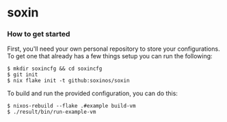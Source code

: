 # soxin

### How to get started

First, you'll need your own personal repository to store your configurations.
To get one that already has a few things setup you can run the following:

```
$ mkdir soxincfg && cd soxincfg
$ git init
$ nix flake init -t github:soxinos/soxin
```

To build and run the provided configuration, you can do this:

```
$ nixos-rebuild --flake .#example build-vm
$ ./result/bin/run-example-vm
```
